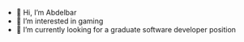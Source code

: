 - 👋 Hi, I’m Abdelbar
- 👀 I’m interested in gaming
- 🌱 I’m currently looking for a graduate software developer position 


<!---
Javabar/Javabar is a ✨ special ✨ repository because its `README.md` (this file) appears on your GitHub profile.
You can click the Preview link to take a look at your changes.
--->
